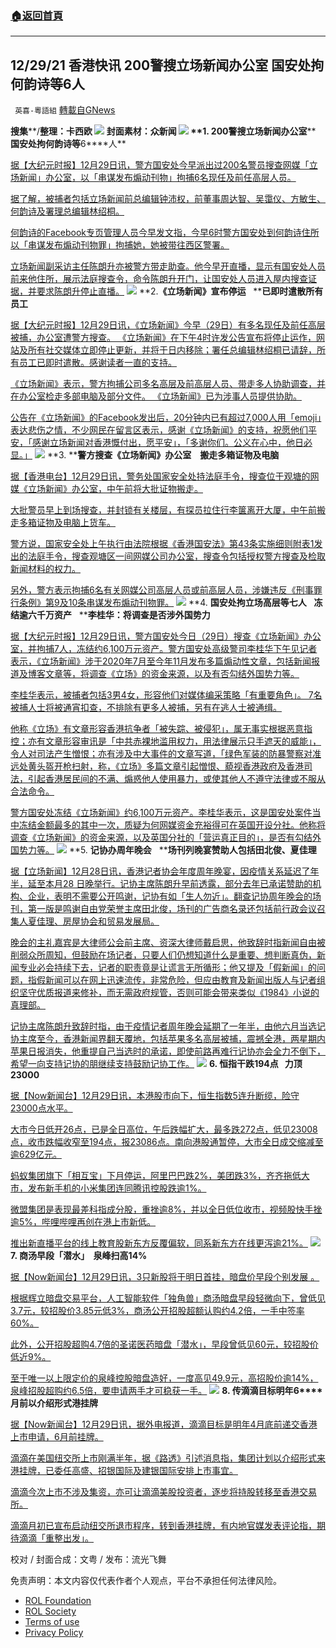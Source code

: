 ###  [:house:返回首頁](https://github.com/ourhimalayas/txt)
---


## 12/29/21 香港快讯 200警搜立场新闻办公室 国安处拘何韵诗等6人
` 英喜-粵語組` [轉載自GNews](https://gnews.org/zh-hans/1801917/)

**搜集****/****整理：卡西欧**
![](https://assets.gnews.org/wp-content/uploads/2021/12/1229fenmian.jpg)
封面素材：众新闻
![](https://assets.gnews.org/wp-content/uploads/2021/12/Screen-Shot-2021-12-29-at-10.13.50-AM.png)
**1. 200****警搜立场新闻办公室****   ****国安处拘何韵诗等****6****人**

[据【大纪元时报】12月29日讯，警方国安处今早派出过200名警员搜查网媒「立场新闻」办公室，以「串谋发布煽动刊物」拘捕6名现任及前任高层人员。](https://hk.epochtimes.com/news/2021-12-29/34474434)

[据了解，被捕者包括立场新闻前总编辑钟沛权，前董事周达智、吴霭仪、方敏生、何韵诗及署理总编辑林绍桐。](https://hk.epochtimes.com/news/2021-12-29/34474434)

[何韵诗的Facebook专页管理人员今早发文指，今早6时警方国安处到何韵诗住所以「串谋发布煽动刊物罪」拘捕她，她被带往西区警署。](https://hk.epochtimes.com/news/2021-12-29/34474434)

[立场新闻副采访主任陈朗升亦被警方带走助查。他今早开直播，显示有国安处人员前来他住所，展示法庭搜查令，命令陈朗升开门，让国安处人员进入屋内搜查证据，并要求陈朗升停止直播。](https://hk.epochtimes.com/news/2021-12-29/34474434)
![](https://assets.gnews.org/wp-content/uploads/2021/12/Screen-Shot-2021-12-29-at-10.14.04-AM.png)
**2.****《立场新闻》宣布停运****   ****已即时遣散所有员工**

[据【大纪元时报】12月29日讯，《立场新闻》今早（29日）有多名现任及前任高层被捕，办公室遭警方搜查。 《立场新闻》在下午4时许发公告宣布将停止运作，网站及所有社交媒体立即停止更新，并将于日内移除；署任总编辑林绍桐已请辞，所有员工已即时遣散。感谢读者一直的支持。](https://hk.epochtimes.com/news/2021-12-29/40638561)

[《立场新闻》表示，警方拘捕公司多名高层及前高层人员、带走多人协助调查，并在办公室检走多部电脑及部分文件。 《立场新闻》已为涉事人员提供协助。](https://hk.epochtimes.com/news/2021-12-29/40638561)

[公告在《立场新闻》的Facebook发出后，20分钟内已有超过7,000人用「emoji」表达悲伤之情，不少网民在留言区表示，感谢《立场新闻》的支持，祝愿他们平安，「感谢立场新闻对香港慨付出，愿平安」，「多谢你们。公义在心中，他日必显。」](https://hk.epochtimes.com/news/2021-12-29/40638561)
![](https://assets.gnews.org/wp-content/uploads/2021/12/Screen-Shot-2021-12-29-at-10.14.14-AM.png)
**3. ****警方搜查《立场新闻》办公室　搬走多箱证物及电脑**

[据【香港电台】12月29日讯，警务处国家安全处持法庭手令，搜查位于观塘的网媒《立场新闻》办公室，中午前将大批证物搬走。](https://news.rthk.hk/rthk/ch/component/k2/1626421-20211229.htm)

[大批警员早上到场搜查，并封锁有关楼层，有探员拉住行李箧离开大厦，中午前搬走多箱证物及电脑上货车。](https://news.rthk.hk/rthk/ch/component/k2/1626421-20211229.htm)

[警方说，国家安全处上午执行由法院根据《香港国安法》第43条实施细则附表1发出的法庭手令，搜查观塘区一间网媒公司办公室，搜查令包括授权警方搜查及检取新闻材料的权力。](https://news.rthk.hk/rthk/ch/component/k2/1626421-20211229.htm)

[另外，警方表示拘捕6名有关网媒公司高层人员或前高层人员，涉嫌违反《刑事罪行条例》第9及10条串谋发布煽动刊物罪。](https://news.rthk.hk/rthk/ch/component/k2/1626421-20211229.htm)
![](https://assets.gnews.org/wp-content/uploads/2021/12/Screen-Shot-2021-12-29-at-10.14.27-AM.png)
**4. ****国安处拘立场高层等七人****   ****冻结逾六千万资产****   ****李桂华：将调查是否涉外国势力**

[据【大纪元时报】12月29日讯，警方国安处今日（29日）搜查《立场新闻》办公室，并拘捕7人，冻结约6,100万元资产。警方国安处高级警司李桂华下午见记者表示，《立场新闻》涉于2020年7月至今年11月发布多篇煽动性文章，包括新闻报道及博客文章等，将调查《立场》的资金来源，以及有否勾结外国势力等。](https://hk.epochtimes.com/news/2021-12-29/16374172)

[李桂华表示，被捕者包括3男4女，形容他们对媒体编采策略「有重要角色」。 7名被捕人士将被通宵扣查，不排除有更多人被捕，另有在逃人士被通缉。](https://hk.epochtimes.com/news/2021-12-29/16374172)

[他称《立场》有文章形容香港抗争者「被失踪、被侵犯」，属无事实根据恶意指控；亦有文章形容审讯是「中共赤裸地滥用权力，用法律展示只手遮天的威能」，令人对司法产生憎恨；亦有涉及中大事件的文章写道，「绿色军装的防暴警察对准远处黄头盔开枪扫射，称，《立场》多篇文章引起憎恨、藐视香港政府及香港司法，引起香港居民间的不满、煽惑他人使用暴力，或使其他人不遵守法律或不服从合法命令。](https://hk.epochtimes.com/news/2021-12-29/16374172)

[警方国安处冻结《立场新闻》约6,100万元资产。李桂华表示，这是国安处案件当中冻结金额最多的其中一次，质疑为何网媒资金充裕得可在英国开设分社。他称将调查《立场新闻》的资金来源，以及英国分社的「营运真正目的」，是否有勾结外国势力等。](https://hk.epochtimes.com/news/2021-12-29/16374172)
![](https://assets.gnews.org/wp-content/uploads/2021/12/Screen-Shot-2021-12-29-at-10.14.37-AM.png)
**5. ****记协办周年晚会****   ****场刊列晚宴赞助人包括田北俊、夏佳理**

[据【立场新闻】12月28日讯，香港记者协会年度周年晚宴，因疫情关系延迟了年半，延至本月28 日晚举行。记协主席陈朗升早前透露，部分去年已承诺赞助的机构、企业，表明不需要公开鸣谢，记协有如「生人勿近」。翻查记协周年晚会的场刊，第一版是鸣谢自由党荣誉主席田北俊，场刊的广告商名录还包括前行政会议召集人夏佳理、房屋协会和贸易发展局。](https://www.thestandnews.com/politics/記協辦周年晚會-場刊列晚宴贊助人包括田北俊夏佳理)

[晚会的主礼嘉宾是大律师公会前主席、资深大律师戴启思，他致辞时指新闻自由被削弱众所周知，但鼓励在场记者，只要人们仍想知道什么是重要、想判断真伪，新闻专业必会持续下去，记者的职责竟是让谎言无所循形；他又提及「假新闻」的问题，指假新闻可以在网上迅速流传，非常危险，但应由教育及新闻出版人与记者组织坚守优质报道来修补，而无需政府规管，否则可能会带来类似《1984》小说的真理部。](https://www.thestandnews.com/politics/記協辦周年晚會-場刊列晚宴贊助人包括田北俊夏佳理)

[记协主席陈朗升致辞时指，由于疫情记者周年晚会延期了一年半，由他六月当选记协主席至今，香港新闻界翻天覆地，包括苹果多名高层被捕，震撼全港，两星期内苹果日报消失，他重提自己当选时的承诺，即使前路再难行记协亦会全力不倒下，希望一向支持记协的朋继续支持鼓励记协工作。](https://www.thestandnews.com/politics/記協辦周年晚會-場刊列晚宴贊助人包括田北俊夏佳理)
![](https://assets.gnews.org/wp-content/uploads/2021/12/Screen-Shot-2021-12-29-at-10.14.48-AM.png)
**6. ****恒指干跌****194****点****   ****力顶****23000**

[据【Now新闻台】12月29日讯，本港股市向下，恒生指数5连升断缆，险守23000点水平。](https://news.now.com/home/finance/player?newsId=461518)

[大市今日低开26点，已是全日高位，午后跌幅扩大，最多跌272点，低见23008点，收市跌幅收窄至194点，报23086点。南向港股通暂停，大市全日成交缩减至逾629亿元。](https://news.now.com/home/finance/player?newsId=461518)

[蚂蚁集团旗下「相互宝」下月停运，阿里巴巴跌2%，美团跌3%，齐齐拖低大市，发布新手机的小米集团连同腾讯控股跌逾1%。](https://news.now.com/home/finance/player?newsId=461518)

[微盟集团是表现最差科指成分股，重挫逾8%，并以全日低位收市，视频股快手挫逾5%，哔哩哔哩再创在港上市新低。](https://news.now.com/home/finance/player?newsId=461518)

[推出新直播平台的线上教育股新东方反覆偏软，同系新东方在线更泻逾21%。](https://news.now.com/home/finance/player?newsId=461518)
![](https://assets.gnews.org/wp-content/uploads/2021/12/Screen-Shot-2021-12-29-at-10.14.57-AM.png)
**7. ****商汤早段「潜水」****  ****泉峰扫高****14%**

[据【Now新闻台】12月29日讯，3只新股将于明日首挂，暗盘价早段个别发展 。](https://news.now.com/home/finance/player?newsId=461516)

[根据辉立暗盘交易平台，人工智能软件「独角兽」商汤暗盘早段轻微向下，曾低见3.7元，较招股价3.85元低3%，商汤公开招股超额认购约4.2倍，一手中签率60%。](https://news.now.com/home/finance/player?newsId=461516)

[此外，公开招股超购4.7倍的圣诺医药暗盘「潜水」，早段曾低见60元，较招股价低近9%。](https://news.now.com/home/finance/player?newsId=461516)

[至于唯一以上限定价的泉峰控股暗盘造好，一度高见49.9元，高招股价逾14%，泉峰招股超购约6.5倍，要申请两手才可稳获一手。](https://news.now.com/home/finance/player?newsId=461516)
![](https://assets.gnews.org/wp-content/uploads/2021/12/Screen-Shot-2021-12-29-at-10.15.07-AM.png)
**8. ****传滴滴目标明年****6****月前以介绍形式港挂牌**

[据【Now新闻台】12月29日讯，据外电报道，滴滴目标是明年4月底前递交香港上市申请，6月前挂牌。](https://news.now.com/home/finance/player?newsId=461515)

[滴滴在美国纽交所上市刚满半年，据《路透》引述消息指，集团计划以介绍形式来港挂牌，已委任高盛、招银国际及建银国际安排上市事宜。](https://news.now.com/home/finance/player?newsId=461515)

[滴滴今次上市不涉及集资，亦可让滴滴美股投资者，逐步将持股转移至香港交易所。](https://news.now.com/home/finance/player?newsId=461515)

[滴滴月初已宣布启动纽交所退市程序，转到香港挂牌，有内地官媒发表评论指，期待滴滴「重整出发」。](https://news.now.com/home/finance/player?newsId=461515)

校对 / 封面合成：文粤 / 发布：流光飞舞

 

免责声明：本文内容仅代表作者个人观点，平台不承担任何法律风险。

- [ROL Foundation](https://rolfoundation.org/)
- [ROL Society](https://rolsociety.org/)
- [Terms of use](https://gnews.org/terms-of-use-3/)
- [Privacy Policy](https://gnews.org/privacy-policy/)
